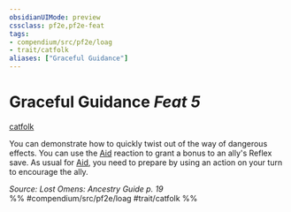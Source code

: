 ```yaml
---
obsidianUIMode: preview
cssclass: pf2e,pf2e-feat
tags:
- compendium/src/pf2e/loag
- trait/catfolk
aliases: ["Graceful Guidance"]
---
```

# Graceful Guidance  *Feat 5*  
[catfolk](rules/traits/catfolk-b1.md "Catfolk Ancestry & Heritage Trait")  


You can demonstrate how to quickly twist out of the way of dangerous effects. You can use the [Aid](rules/actions/aid.md) reaction to grant a bonus to an ally's Reflex save. As usual for [Aid](rules/actions/aid.md), you need to prepare by using an action on your turn to encourage the ally.

*Source: Lost Omens: Ancestry Guide p. 19*  
%% #compendium/src/pf2e/loag #trait/catfolk %%